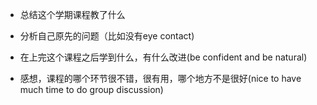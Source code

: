 *   总结这个学期课程教了什么



*   分析自己原先的问题（比如没有eye contact)



*   在上完这个课程之后学到什么，有什么改进(be confident and be natural)



*   感想，课程的哪个环节很不错，很有用，哪个地方不是很好(nice to have much time to do group discussion)